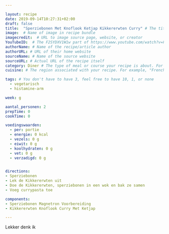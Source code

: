 ```yaml
---

layout: recipe
date: 2019-09-14T10:27:31+02:00
draft: false
title:  "Sperziebonen Met Knoflook Ketjap Kikkererwten Curry" # The title of your awesome recipe
image:  # Name of image in recipe bundle
imagecredit:  # URL to image source page, website, or creator
YouTubeID:  # The F2SYDXV1W1w part of https://www.youtube.com/watch?v=F2SYDXV1W1w
authorName: # Name of the recipe/article author
authorURL: # URL of their home website
sourceName: # Name of the source website
sourceURL: # Actual URL of the recipe itself
category: Diner # The type of meal or course your recipe is about. For example: "dinner", "entree", or "dessert".
cuisine: # The region associated with your recipe. For example, "French", Mediterranean", or "American".

tags: # You don't have to have 3, feel free to have 10, 1, or none
  - vegetarisch
  - histamine-arm

week: g

aantal_personen: 2
prepTime: 0
cookTime: 0

voedingswaarden:
  - per: portie
  - energie: 0 kcal
  - vezels: 0 g
  - eiwit: 0 g
  - koolhydraten: 0 g
  - vet: 0 g
  - verzadigd: 0 g


directions:
- Sperziebonen
- Lek de Kikkererwten uit
- Doe de Kikkererwten, sperziebonen in een wok en bak ze samen
- Voeg currypasta toe

components:
- Sperziebonen Magnetron Voorbereiding
- Kikkererwten Knoflook Curry Met Ketjap

---
```


Lekker denk ik
